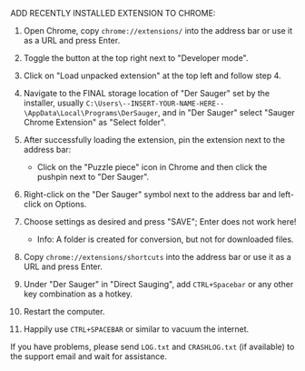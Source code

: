 ADD RECENTLY INSTALLED EXTENSION TO CHROME:

1. Open Chrome, copy `chrome://extensions/` into the address bar or use it as a URL and press Enter.

2. Toggle the button at the top right next to "Developer mode".

3. Click on "Load unpacked extension" at the top left and follow step 4.

4. Navigate to the FINAL storage location of "Der Sauger" set by the installer, usually `C:\Users\--INSERT-YOUR-NAME-HERE--\AppData\Local\Programs\DerSauger`, and in "Der Sauger" select "Sauger Chrome Extension" as "Select folder".

5. After successfully loading the extension, pin the extension next to the address bar:
   - Click on the "Puzzle piece" icon in Chrome and then click the pushpin next to "Der Sauger".

6. Right-click on the "Der Sauger" symbol next to the address bar and left-click on Options.

7. Choose settings as desired and press "SAVE"; Enter does not work here!
   - Info: A folder is created for conversion, but not for downloaded files.

8. Copy `chrome://extensions/shortcuts` into the address bar or use it as a URL and press Enter.

9. Under "Der Sauger" in "Direct Sauging", add `CTRL+Spacebar` or any other key combination as a hotkey.

10. Restart the computer.

11. Happily use `CTRL+SPACEBAR` or similar to vacuum the internet.

If you have problems, please send `LOG.txt` and `CRASHLOG.txt` (if available) to the support email and wait for assistance.

